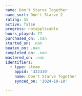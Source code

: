 ```yaml
---
name: Don't Starve Together
name_sort: Don't Starve 2
rating: 55
active: false
progress: notapplicable
hours_played: 77
purchased_on: .nan
started_on: .nan
beaten_on: .nan
completed_on: .nan
mastered_on: .nan
identifiers:
  - type: steam
    appid: '322330'
    name: Don't Starve Together
    synced_on: '2024-10-10'

---
```

